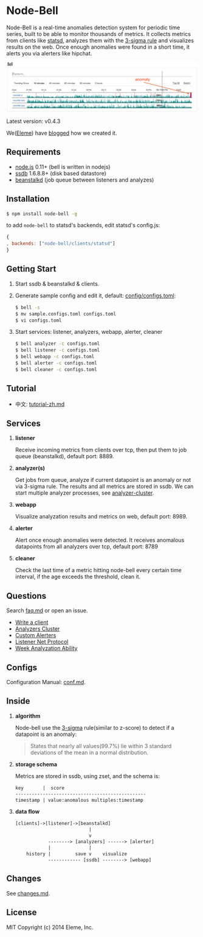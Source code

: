 Node-Bell
=========

Node-Bell is a real-time anomalies detection system for periodic time series,
built to be able to monitor thousands of metrics. It collects metrics
from clients like [statsd](https://github.com/etsy/statsd), analyzes
them with the [3-sigma rule](http://en.wikipedia.org/wiki/68%E2%80%9395%E2%80%9399.7_rule)
and visualizes results on the web. Once enough anomalies were found in a short time,
it alerts you via alerters like hipchat.

![node-bell snapshot](snap.png)

Latest version: v0.4.3

We([Eleme](http://ele.me)) have [blogged](http://eleme.io/blog/2014/metrics-monitor/)
how we created it.

Requirements
------------

- [node.js](http://nodejs.org/) 0.11+  (bell is written in nodejs)
- [ssdb](https://github.com/ideawu/ssdb) 1.6.8.8+ (disk based datastore)
- [beanstalkd](https://github.com/kr/beanstalkd) (job queue between listeners and analyzes)

Installation
------------

```bash
$ npm install node-bell -g
```

to add `node-bell` to statsd's backends, edit statsd's config.js:

```js
{
, backends: ["node-bell/clients/statsd"]
}
```

Getting Start
-------------

1. Start ssdb & beanstalkd & clients.
2. Generate sample config and edit it, default: [config/configs.toml](config/configs.toml):

   ```bash
   $ bell -s
   $ mv sample.configs.toml configs.toml
   $ vi configs.toml
   ```
3. Start services: listener, analyzers, webapp, alerter, cleaner

   ```bash
   $ bell analyzer -c configs.toml
   $ bell listener -c configs.toml
   $ bell webapp -c configs.toml
   $ bell alerter -c configs.toml
   $ bell cleaner -c configs.toml
   ```

Tutorial
--------

- 中文: [tutorial-zh.md](tutorial-zh.md)

Services
--------

1. **listener**

   Receive incoming metrics from clients over tcp, then put them to job queue (beanstalkd), default port: 8889.

2. **analyzer(s)**

   Get jobs from queue, analyze if current datapoint is an anomaly or not via 3-sigma rule. The results and all metrics
   are stored in ssdb. We can start multiple analyzer processes, see
   [analyzer-cluster](faq.md#analyzers-cluster).

3. **webapp**

   Visualize analyzation results and metrics on web, default port: 8989.

4. **alerter**

   Alert once enough anomalies were detected. It receives anomalous datapoints from all analyzers over tcp,
   default port: 8789

5. **cleaner**

   Check the last time of a metric hitting node-bell every certain time interval, if the age exceeds
   the threshold, clean it.

Questions
---------

Search [faq.md](faq.md) or open an issue.

- [Write a client](faq.md#write-a-client)
- [Analyzers Cluster](faq.md#analyzers-cluster)
- [Custom Alerters](faq.md#custom-alerters)
- [Listener Net Protocol](faq.md#listener-net-protocol)
- [Week Analyzation Ability](faq.md#week-analyzation-ability)


Configs
-------

Configuration Manual: [conf.md](./conf.md).

Inside
------

1. **algorithm**

   Node-bell use the [3-sigma](http://en.wikipedia.org/wiki/68%E2%80%9395%E2%80%9399.7_rule) rule(similar to z-score)
   to detect if a datapoint is an anomaly:
   > States that nearly all values(99.7%) lie within 3 standard deviations of the mean in a normal distribution.

2. **storage schema**

   Metrics are stored in ssdb, using zset, and the schema is:

   ```
   key       |  score
   ------------------------------------------------
   timestamp | value:anomalous multiples:timestamp
   ```

3. **data flow**

   ```
   [clients]->[listener]->[beanstalkd]
                              |
                              v
               --------> [analyzers] ------> [alerter]
               |              |
       history |         save v    visualize
               ------------ [ssdb] --------> [webapp]
   ```

Changes
--------

See [changes.md](changes.md).

License
--------

MIT Copyright (c) 2014 Eleme, Inc.
